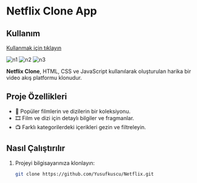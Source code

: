 # Netflix Clone App

## Kullanım
[Kullanmak için tıklayın](https://yusufkuscu.github.io/Netflix/)

![n1](https://github.com/Yusufkuscu/Netflix/assets/99915079/f3899c39-df24-406c-af51-bbbf9e77b96d)
![n2](https://github.com/Yusufkuscu/Netflix/assets/99915079/01af4305-975c-4917-90a4-5149166725bc)
![n3](https://github.com/Yusufkuscu/Netflix/assets/99915079/35d15b00-34bb-4b8d-af2b-6521cee30564)


**Netflix Clone**, HTML, CSS ve JavaScript kullanılarak oluşturulan harika bir video akış platformu klonudur.

## Proje Özellikleri

- 🎥 Popüler filmlerin ve dizilerin bir koleksiyonu.
- 🎞️ Film ve dizi için detaylı bilgiler ve fragmanlar.
- 📺 Farklı kategorilerdeki içerikleri gezin ve filtreleyin.


## Nasıl Çalıştırılır

1. Projeyi bilgisayarınıza klonlayın:

   ```sh
   git clone https://github.com/Yusufkuscu/Netflix.git
